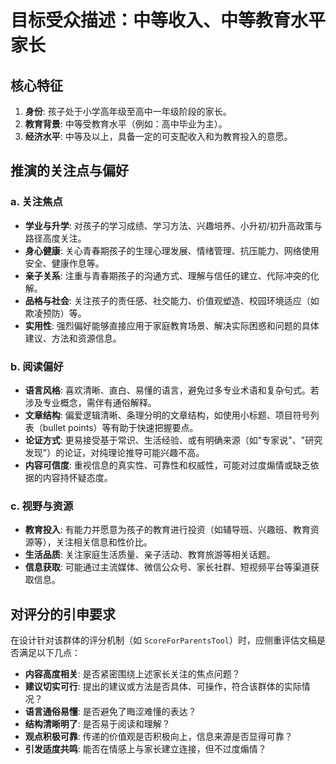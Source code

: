 # 目标受众描述：中等收入、中等教育水平家长

## 核心特征

1.  **身份**: 孩子处于小学高年级至高中一年级阶段的家长。
2.  **教育背景**: 中等受教育水平（例如：高中毕业为主）。
3.  **经济水平**: 中等及以上，具备一定的可支配收入和为教育投入的意愿。

## 推演的关注点与偏好

### a. 关注焦点
*   **学业与升学**: 对孩子的学习成绩、学习方法、兴趣培养、小升初/初升高政策与路径高度关注。
*   **身心健康**: 关心青春期孩子的生理心理发展、情绪管理、抗压能力、网络使用安全、健康作息等。
*   **亲子关系**: 注重与青春期孩子的沟通方式、理解与信任的建立、代际冲突的化解。
*   **品格与社会**: 关注孩子的责任感、社交能力、价值观塑造、校园环境适应（如欺凌预防）等。
*   **实用性**: 强烈偏好能够直接应用于家庭教育场景、解决实际困惑和问题的具体建议、方法和资源信息。

### b. 阅读偏好
*   **语言风格**: 喜欢清晰、直白、易懂的语言，避免过多专业术语和复杂句式。若涉及专业概念，需伴有通俗解释。
*   **文章结构**: 偏爱逻辑清晰、条理分明的文章结构，如使用小标题、项目符号列表（bullet points）等有助于快速把握要点。
*   **论证方式**: 更易接受基于常识、生活经验、或有明确来源（如"专家说"、"研究发现"）的论证，对纯理论推导可能兴趣不高。
*   **内容可信度**: 重视信息的真实性、可靠性和权威性，可能对过度煽情或缺乏依据的内容持怀疑态度。

### c. 视野与资源
*   **教育投入**: 有能力并愿意为孩子的教育进行投资（如辅导班、兴趣班、教育资源等），关注相关信息和性价比。
*   **生活品质**: 关注家庭生活质量、亲子活动、教育旅游等相关话题。
*   **信息获取**: 可能通过主流媒体、微信公众号、家长社群、短视频平台等渠道获取信息。

## 对评分的引申要求

在设计针对该群体的评分机制（如 `ScoreForParentsTool`）时，应侧重评估文稿是否满足以下几点：

*   **内容高度相关**: 是否紧密围绕上述家长关注的焦点问题？
*   **建议切实可行**: 提出的建议或方法是否具体、可操作，符合该群体的实际情况？
*   **语言通俗易懂**: 是否避免了晦涩难懂的表达？
*   **结构清晰明了**: 是否易于阅读和理解？
*   **观点积极可靠**: 传递的价值观是否积极向上，信息来源是否显得可靠？
*   **引发适度共鸣**: 能否在情感上与家长建立连接，但不过度煽情？
